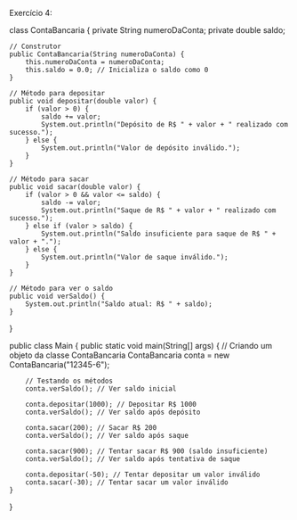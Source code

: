 Exercício 4: 

class ContaBancaria {
    private String numeroDaConta;
    private double saldo;

    // Construtor
    public ContaBancaria(String numeroDaConta) {
        this.numeroDaConta = numeroDaConta;
        this.saldo = 0.0; // Inicializa o saldo como 0
    }

    // Método para depositar
    public void depositar(double valor) {
        if (valor > 0) {
            saldo += valor;
            System.out.println("Depósito de R$ " + valor + " realizado com sucesso.");
        } else {
            System.out.println("Valor de depósito inválido.");
        }
    }

    // Método para sacar
    public void sacar(double valor) {
        if (valor > 0 && valor <= saldo) {
            saldo -= valor;
            System.out.println("Saque de R$ " + valor + " realizado com sucesso.");
        } else if (valor > saldo) {
            System.out.println("Saldo insuficiente para saque de R$ " + valor + ".");
        } else {
            System.out.println("Valor de saque inválido.");
        }
    }

    // Método para ver o saldo
    public void verSaldo() {
        System.out.println("Saldo atual: R$ " + saldo);
    }
}

public class Main {
    public static void main(String[] args) {
        // Criando um objeto da classe ContaBancaria
        ContaBancaria conta = new ContaBancaria("12345-6");

        // Testando os métodos
        conta.verSaldo(); // Ver saldo inicial

        conta.depositar(1000); // Depositar R$ 1000
        conta.verSaldo(); // Ver saldo após depósito

        conta.sacar(200); // Sacar R$ 200
        conta.verSaldo(); // Ver saldo após saque

        conta.sacar(900); // Tentar sacar R$ 900 (saldo insuficiente)
        conta.verSaldo(); // Ver saldo após tentativa de saque

        conta.depositar(-50); // Tentar depositar um valor inválido
        conta.sacar(-30); // Tentar sacar um valor inválido
    }
}
